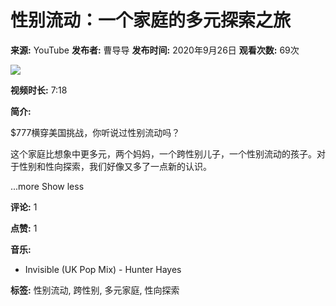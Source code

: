 # 性别流动：一个家庭的多元探索之旅

**来源:** YouTube
**发布者:** 曹导导
**发布时间:** 2020年9月26日
**观看次数:** 69次

[![](https://yt3.ggpht.com/ytc/AIdro_kw5bDryNhdKFkZ7J7xbI3wbnnWtVFtoMYzNirtOxC99w=s48-c-k-c0x00ffffff-no-rj)](/@sqwizaa)

**视频时长:** 7:18

**简介:**

$777横穿美国挑战，你听说过性别流动吗？

这个家庭比想象中更多元，两个妈妈，一个跨性别儿子，一个性别流动的孩子。对于性别和性向探索，我们好像又多了一点新的认识。

...more Show less

**评论:** 1

**点赞:** 1

**音乐:**

*   Invisible (UK Pop Mix) - Hunter Hayes

**标签:** 性别流动, 跨性别, 多元家庭, 性向探索
